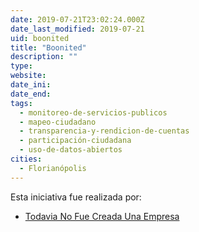 ```yaml
---
date: 2019-07-21T23:02:24.000Z
date_last_modified: 2019-07-21
uid: boonited
title: "Boonited"
description: ""
type: 
website: 
date_ini: 
date_end: 
tags:
  - monitoreo-de-servicios-publicos
  - mapeo-ciudadano
  - transparencia-y-rendicion-de-cuentas
  - participación-ciudadana
  - uso-de-datos-abiertos
cities: 
  - Florianópolis
---
```


Esta iniciativa fue realizada por:

- [Todavia No Fue Creada Una Empresa](/organizaciones/todavia-no-fue-creada-una-empresa)
